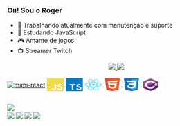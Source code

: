 ### Oii! Sou o Roger

- 🔭 Trabalhando atualmente com manutenção e suporte
- 🌱 Estudando JavaScript
- 🎮 Amante de jogos
- 📺 Streamer Twitch 

<div align="center">
  
  <a href="https://github.com/rogerdake">
  <img height="180em" src="https://github-readme-stats.vercel.app/api?username=rogerdake&show_icons=true&theme=dracula&include_all_commits=true&count_private=true"/>
  <img height="180em" src="https://github-readme-stats.vercel.app/api/top-langs/?username=rogerdake&layout=compact&langs_count=7&theme=dracula"/>
    
</div>
  
<div style="display: inline_block"><br>
  
  <img align="center" alt="mimi-react" height="30" width="40" src="https://img.shields.io/badge/React-20232A?style=for-the-badge&logo=react&logoColor=61DAFB" />
  <img align="center" alt="mini-Js" height="30" width="40" src="https://raw.githubusercontent.com/devicons/devicon/master/icons/javascript/javascript-plain.svg">
  <img align="center" alt="mini-Ts" height="30" width="40" src="https://raw.githubusercontent.com/devicons/devicon/master/icons/typescript/typescript-plain.svg">
  <img align="center" alt="mini-React" height="30" width="40" src="https://raw.githubusercontent.com/devicons/devicon/master/icons/react/react-original.svg">
  <img align="center" alt="mini-HTML" height="30" width="40" src="https://raw.githubusercontent.com/devicons/devicon/master/icons/html5/html5-original.svg">
  <img align="center" alt="mini-CSS" height="30" width="40" src="https://raw.githubusercontent.com/devicons/devicon/master/icons/css3/css3-original.svg">
  <img align="center" alt="mini-Csharp" height="30" width="40" src="https://raw.githubusercontent.com/devicons/devicon/master/icons/csharp/csharp-original.svg">
                     
  ##
  
 <div
      
 <a href="https://www.instagram.com/rogernamba/" target="_blank"><img src="https://img.shields.io/badge/-Instagram-%23E4405F?style=for-the-badge&logo=instagram&logoColor=white" target="_blank"></a> 	
 <a href = "mailto:roger.shin92@gmail.com"><img src="https://img.shields.io/badge/-Gmail-%23333?style=for-the-badge&logo=gmail&logoColor=white" target="_blank"></a> 
 <a href="https://www.linkedin.com/in/roger-namba/" target="_blank"><img src="https://img.shields.io/badge/-LinkedIn-%230077B5?style=for-the-badge&logo=linkedin&logoColor=white" target="_blank"></a>
 <a href = "https://www.twitch.tv/rogerdake"><img src="https://img.shields.io/badge/Twitch-9146FF?style=for-the-badge&logo=twitch&logoColor=white" target="_blank"></a> 
 <a href = "https://twitter.com/rogernamba"><img src="https://img.shields.io/badge/Twitter-1DA1F2?style=for-the-badge&logo=twitter&logoColor=white" target="_blank"></a> 
  
</div>
